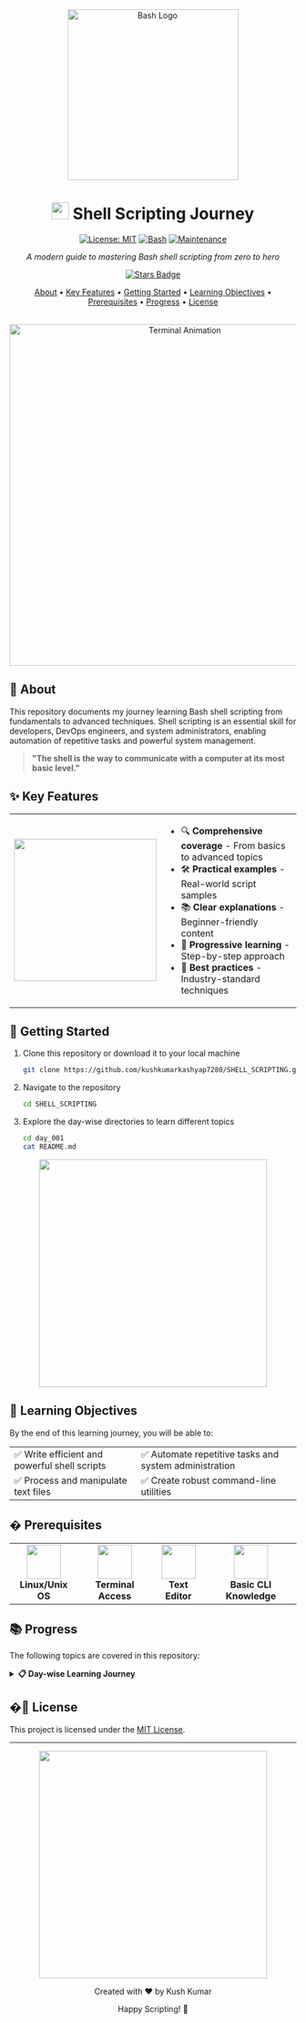 <div align="center">
  <img src="https://raw.githubusercontent.com/odb/official-bash-logo/master/assets/Logos/Identity/PNG/BASH_logo-transparent-bg-color.png" alt="Bash Logo" width="300px">
  
  # <img src="https://media.giphy.com/media/WUTywPPYZpdDChyBaZ/giphy.gif" width="30"> Shell Scripting Journey
  
  [![License: MIT](https://img.shields.io/badge/License-MIT-yellow.svg)](LICENSE)
  [![Bash](https://img.shields.io/badge/Bash-5.1%2B-brightgreen.svg)](https://www.gnu.org/software/bash/)
  [![Maintenance](https://img.shields.io/badge/Maintained%3F-yes-green.svg)](https://github.com/kushkumarkashyap7280/SHELL_SCRIPTING/graphs/commit-activity)
  
  <p><em>A modern guide to mastering Bash shell scripting from zero to hero</em></p>

  <a href="https://github.com/kushkumarkashyap7280/SHELL_SCRIPTING/stargazers"><img src="https://img.shields.io/github/stars/kushkumarkashyap7280/SHELL_SCRIPTING?style=social" alt="Stars Badge"/></a>
</div>

<p align="center">
  <a href="#-about">About</a> •
  <a href="#-key-features">Key Features</a> •
  <a href="#-getting-started">Getting Started</a> •
  <a href="#-learning-objectives">Learning Objectives</a> •
  <a href="#-prerequisites">Prerequisites</a> •
  <a href="#-progress">Progress</a> •
  <a href="#-license">License</a>
</p>

<br>

<div align="center">
  <img src="https://media.giphy.com/media/l0Iy67eveh48xHQFa/giphy.gif" alt="Terminal Animation" width="600px">
</div>

## 🚀 About

This repository documents my journey learning Bash shell scripting from fundamentals to advanced techniques. Shell scripting is an essential skill for developers, DevOps engineers, and system administrators, enabling automation of repetitive tasks and powerful system management.

> **"The shell is the way to communicate with a computer at its most basic level."**

## ✨ Key Features

<table>
  <tr>
    <td>
      <img src="https://media.giphy.com/media/fAcQ7d1Hnx2XlY6SMe/giphy.gif" width="250px">
    </td>
    <td>
      <ul>
        <li>🔍 <strong>Comprehensive coverage</strong> - From basics to advanced topics</li>
        <li>🛠️ <strong>Practical examples</strong> - Real-world script samples</li>
        <li>📚 <strong>Clear explanations</strong> - Beginner-friendly content</li>
        <li>📝 <strong>Progressive learning</strong> - Step-by-step approach</li>
        <li>🎯 <strong>Best practices</strong> - Industry-standard techniques</li>
      </ul>
    </td>
  </tr>
</table>

## 🏁 Getting Started

1. Clone this repository or download it to your local machine
   ```bash
   git clone https://github.com/kushkumarkashyap7280/SHELL_SCRIPTING.git
   ```

2. Navigate to the repository
   ```bash
   cd SHELL_SCRIPTING
   ```

3. Explore the day-wise directories to learn different topics
   ```bash
   cd day_001
   cat README.md
   ```

<div align="center">
  <img src="https://media.giphy.com/media/CcwLAV11cALh3OuEJ5/giphy.gif" width="400px">
</div>

## 🎯 Learning Objectives

By the end of this learning journey, you will be able to:

<table>
  <tr>
    <td>✅ Write efficient and powerful shell scripts</td>
    <td>✅ Automate repetitive tasks and system administration</td>
  </tr>
  <tr>
    <td>✅ Process and manipulate text files</td>
    <td>✅ Create robust command-line utilities</td>
  </tr>
</table>

## � Prerequisites

<div align="center">
  <table>
    <tr>
      <td align="center"><img src="https://media.giphy.com/media/YSNXOKiVwwjF3kTMsZ/giphy.gif" width="60px"><br><strong>Linux/Unix OS</strong></td>
      <td align="center"><img src="https://media.giphy.com/media/jOmQmJkjcvB3Bc8CRb/giphy.gif" width="60px"><br><strong>Terminal Access</strong></td>
      <td align="center"><img src="https://media.giphy.com/media/QWawolwHX5CujpjxJ5/giphy.gif" width="60px"><br><strong>Text Editor</strong></td>
      <td align="center"><img src="https://media.giphy.com/media/YIW8ZTQHpcWjaDzyAr/giphy.gif" width="60px"><br><strong>Basic CLI Knowledge</strong></td>
    </tr>
  </table>
</div>

## 📚 Progress

The following topics are covered in this repository:

<details>
<summary><b>📋 Day-wise Learning Journey</b></summary>
<br>

| Day | Topic | Status |
|-----|-------|--------|
| [Day 1](./day_001/) | Introduction to Shell Scripting | ✅ |
| [Day 2](./day_002/) | Variables in Shell Scripting | ✅ |
| [Day 3](./day_003/) | Arrays in Shell Scripting | ✅ |

</details>

## �📝 License

This project is licensed under the [MIT License](LICENSE).

---

<div align="center">
  <img src="https://media.giphy.com/media/RbDKaczqWovIugyJmW/giphy.gif" width="400px">
  <p>Created with ❤️ by Kush Kumar</p>
  <p>Happy Scripting! 🐧</p>
</div>
